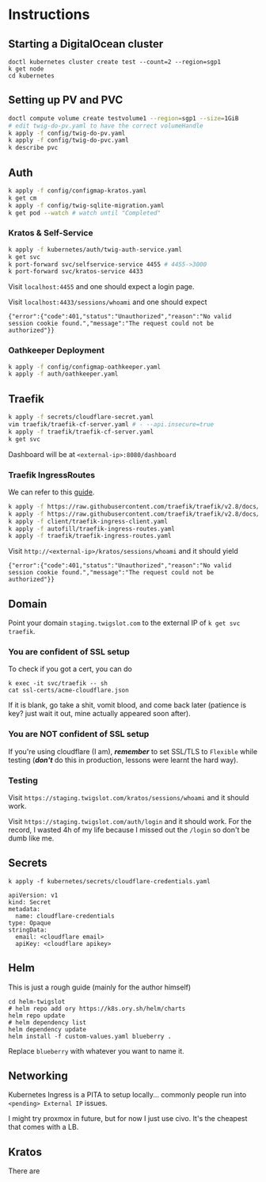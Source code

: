 # Instructions

## Starting a DigitalOcean cluster
```
doctl kubernetes cluster create test --count=2 --region=sgp1
k get node
cd kubernetes
```
## Setting up PV and PVC
```bash
doctl compute volume create testvolume1 --region=sgp1 --size=1GiB
# edit twig-do-pv.yaml to have the correct volumeHandle
k apply -f config/twig-do-pv.yaml
k apply -f config/twig-do-pvc.yaml
k describe pvc
```
## Auth
```bash
k apply -f config/configmap-kratos.yaml
k get cm
k apply -f config/twig-sqlite-migration.yaml
k get pod --watch # watch until "Completed"
```

### Kratos & Self-Service
```bash
k apply -f kubernetes/auth/twig-auth-service.yaml
k get svc
k port-forward svc/selfservice-service 4455 # 4455->3000
k port-forward svc/kratos-service 4433
```
Visit `localhost:4455` and one should expect a login page.

Visit `localhost:4433/sessions/whoami` and one should expect
```
{"error":{"code":401,"status":"Unauthorized","reason":"No valid session cookie found.","message":"The request could not be authorized"}}
```

### Oathkeeper Deployment
```bash
k apply -f config/configmap-oathkeeper.yaml
k apply -f auth/oathkeeper.yaml
```

## Traefik
```bash
k apply -f secrets/cloudflare-secret.yaml
vim traefik/traefik-cf-server.yaml # - --api.insecure=true
k apply -f traefik/traefik-cf-server.yaml
k get svc
```
Dashboard will be at `<external-ip>:8080/dashboard`

### Traefik IngressRoutes
We can refer to this [guide](https://doc.traefik.io/traefik/user-guides/crd-acme/).
```bash
k apply -f https://raw.githubusercontent.com/traefik/traefik/v2.8/docs/content/reference/dynamic-configuration/kubernetes-crd-definition-v1.yml
k apply -f https://raw.githubusercontent.com/traefik/traefik/v2.8/docs/content/reference/dynamic-configuration/kubernetes-crd-rbac.yml
k apply -f client/traefik-ingress-client.yaml
k apply -f autofill/traefik-ingress-routes.yaml 
k apply -f traefik/traefik-ingress-routes.yaml
```
Visit `http://<external-ip>/kratos/sessions/whoami` and it should yield 
``` 
{"error":{"code":401,"status":"Unauthorized","reason":"No valid session cookie found.","message":"The request could not be authorized"}}
```
## Domain
Point your domain `staging.twigslot.com` to the external IP of `k get svc traefik`. 

### You are confident of SSL setup
To check if you got a cert, you can do
``` 
k exec -it svc/traefik -- sh 
cat ssl-certs/acme-cloudflare.json 
```
If it is blank, go take a shit, vomit blood, and come back later (patience is key? just wait it out, mine actually appeared soon after).

### You are NOT confident of SSL setup
If you're using cloudflare (I am), ***remember*** to set SSL/TLS to `Flexible` while testing (***don't*** do this in production, lessons were learnt the hard way).

### Testing
Visit `https://staging.twigslot.com/kratos/sessions/whoami` and it should work.

Visit `https://staging.twigslot.com/auth/login` and it should work. For the record, I wasted 4h of my life because I missed out the `/login` so don't be dumb like me.

## Secrets
```
k apply -f kubernetes/secrets/cloudflare-credentials.yaml
```
```
apiVersion: v1
kind: Secret
metadata:
  name: cloudflare-credentials
type: Opaque
stringData:
  email: <cloudflare email>
  apiKey: <cloudflare apikey>
```
## Helm

This is just a rough guide (mainly for the author himself)
```
cd helm-twigslot
# helm repo add ory https://k8s.ory.sh/helm/charts
helm repo update
# helm dependency list
helm dependency update
helm install -f custom-values.yaml blueberry .
```
Replace `blueberry` with whatever you want to name it.

## Networking
Kubernetes Ingress is a PITA to setup locally... commonly people run into `<pending> External IP`  issues.

I might try proxmox in future, but for now I just use civo. It's the cheapest that comes with a LB.

## Kratos
There are 